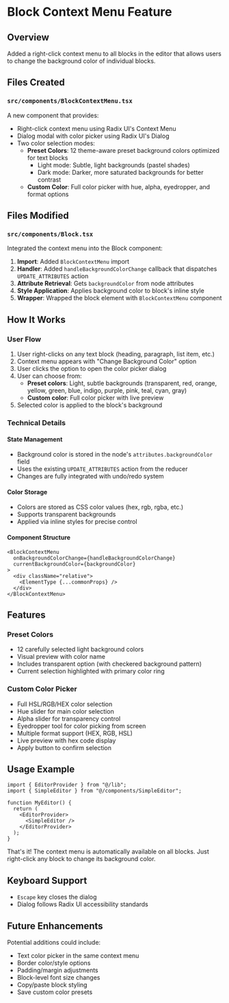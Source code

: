 # Block Context Menu Feature

## Overview
Added a right-click context menu to all blocks in the editor that allows users to change the background color of individual blocks.

## Files Created

### `src/components/BlockContextMenu.tsx`
A new component that provides:
- Right-click context menu using Radix UI's Context Menu
- Dialog modal with color picker using Radix UI's Dialog
- Two color selection modes:
  - **Preset Colors**: 12 theme-aware preset background colors optimized for text blocks
    - Light mode: Subtle, light backgrounds (pastel shades)
    - Dark mode: Darker, more saturated backgrounds for better contrast
  - **Custom Color**: Full color picker with hue, alpha, eyedropper, and format options

## Files Modified

### `src/components/Block.tsx`
Integrated the context menu into the Block component:
1. **Import**: Added `BlockContextMenu` import
2. **Handler**: Added `handleBackgroundColorChange` callback that dispatches `UPDATE_ATTRIBUTES` action
3. **Attribute Retrieval**: Gets `backgroundColor` from node attributes
4. **Style Application**: Applies background color to block's inline style
5. **Wrapper**: Wrapped the block element with `BlockContextMenu` component

## How It Works

### User Flow
1. User right-clicks on any text block (heading, paragraph, list item, etc.)
2. Context menu appears with "Change Background Color" option
3. User clicks the option to open the color picker dialog
4. User can choose from:
   - **Preset colors**: Light, subtle backgrounds (transparent, red, orange, yellow, green, blue, indigo, purple, pink, teal, cyan, gray)
   - **Custom color**: Full color picker with live preview
5. Selected color is applied to the block's background

### Technical Details

#### State Management
- Background color is stored in the node's `attributes.backgroundColor` field
- Uses the existing `UPDATE_ATTRIBUTES` action from the reducer
- Changes are fully integrated with undo/redo system

#### Color Storage
- Colors are stored as CSS color values (hex, rgb, rgba, etc.)
- Supports transparent backgrounds
- Applied via inline styles for precise control

#### Component Structure
```tsx
<BlockContextMenu 
  onBackgroundColorChange={handleBackgroundColorChange}
  currentBackgroundColor={backgroundColor}
>
  <div className="relative">
    <ElementType {...commonProps} />
  </div>
</BlockContextMenu>
```

## Features

### Preset Colors
- 12 carefully selected light background colors
- Visual preview with color name
- Includes transparent option (with checkered background pattern)
- Current selection highlighted with primary color ring

### Custom Color Picker
- Full HSL/RGB/HEX color selection
- Hue slider for main color selection
- Alpha slider for transparency control
- Eyedropper tool for color picking from screen
- Multiple format support (HEX, RGB, HSL)
- Live preview with hex code display
- Apply button to confirm selection

## Usage Example

```tsx
import { EditorProvider } from "@/lib";
import { SimpleEditor } from "@/components/SimpleEditor";

function MyEditor() {
  return (
    <EditorProvider>
      <SimpleEditor />
    </EditorProvider>
  );
}
```

That's it! The context menu is automatically available on all blocks. Just right-click any block to change its background color.

## Keyboard Support
- `Escape` key closes the dialog
- Dialog follows Radix UI accessibility standards

## Future Enhancements
Potential additions could include:
- Text color picker in the same context menu
- Border color/style options
- Padding/margin adjustments
- Block-level font size changes
- Copy/paste block styling
- Save custom color presets

